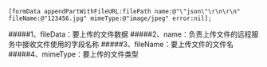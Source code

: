 ``` objc
[formData appendPartWithFileURL:filePath name:@"\"json\"\r\n\r\n" fileName:@"123456.jpg" mimeType:@"image/jpeg" error:nil];
```

#####1、fileData：要上传的文件数据
#####2、name：负责上传文件的远程服务中接收文件使用的字段名称
#####3、fileName：要上传文件的文件名
#####4、mimeType：要上传的文件类型
